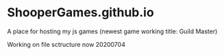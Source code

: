 # ShooperGames.github.io
A place for hosting my js games (newest game working title: Guild Master)

Working on file sctructure now 20200704
